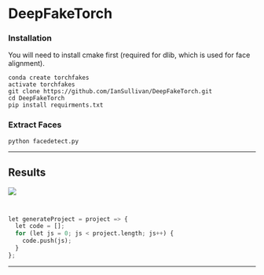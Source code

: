 # DeepFakeTorch

### Installation

You will need to install cmake first (required for dlib, which is used for face alignment).

```shell
conda create torchfakes
activate torchfakes
git clone https://github.com/IanSullivan/DeepFakeTorch.git
cd DeepFakeTorch
pip install requirments.txt
```

### Extract Faces
```shell
python facedetect.py
```

---

## Results

<img src="images/swapped.gif">

```python


let generateProject = project => {
  let code = [];
  for (let js = 0; js < project.length; js++) {
    code.push(js);
  }
};
```

---
